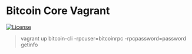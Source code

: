 Bitcoin Core Vagrant
============

[![License](http://img.shields.io/:License-MIT-yellow.svg)](LICENSE)


> vagrant up
> bitcoin-cli -rpcuser=bitcoinrpc -rpcpassword=password getinfo
